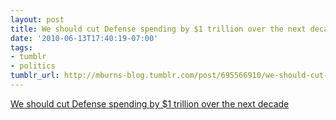 ```yaml
---
layout: post
title: We should cut Defense spending by $1 trillion over the next decade
date: '2010-06-13T17:40:19-07:00'
tags:
- tumblr
- politics
tumblr_url: http://mburns-blog.tumblr.com/post/695566910/we-should-cut-defense-spending-by-1-trillion-over
---
```

<a href="http://thehill.com/homenews/house/102677-panel-commissioned-by-barney-frank-recommends-nearly-1t-in-defense-cuts-to-close-deficit">We should cut Defense spending by $1 trillion over the next decade</a>

